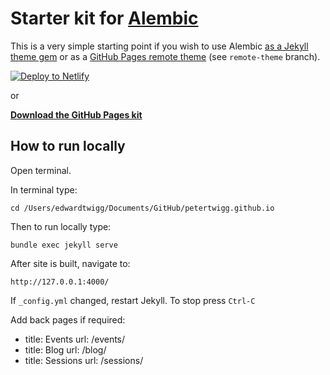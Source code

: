 # Starter kit for [Alembic](https://alembic.darn.es/)

This is a very simple starting point if you wish to use Alembic [as a Jekyll theme gem](https://alembic.darn.es/#as-a-jekyll-theme) or as a [GitHub Pages remote theme](https://github.com/daviddarnes/alembic-kit/tree/remote-theme) (see `remote-theme` branch).

[![Deploy to Netlify](https://www.netlify.com/img/deploy/button.svg)](https://app.netlify.com/start/deploy?repository=https://github.com/daviddarnes/alembic-kit)

or

**[Download the GitHub Pages kit](https://github.com/daviddarnes/alembic-kit/archive/remote-theme.zip)**

## How to run locally

Open terminal.

In terminal type: 

`cd /Users/edwardtwigg/Documents/GitHub/petertwigg.github.io`

Then to run locally type:

`bundle exec jekyll serve`

After site is built, navigate to:

`http://127.0.0.1:4000/`

If `_config.yml` changed, restart Jekyll. To stop press `Ctrl-C`




Add back pages if required: 
<!-------->
- title: Events
  url: /events/
- title: Blog
  url: /blog/
- title: Sessions
  url: /sessions/

 <!-------->